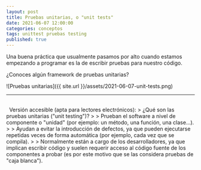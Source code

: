 ```yaml
---
layout: post
title: Pruebas unitarias, o "unit tests"
date: 2021-06-07 12:00:00
categories: conceptos
tags: unittest pruebas testing
published: true
---
```


Una buena práctica que usualmente pasamos por alto cuando estamos empezando a programar es la de escribir pruebas para nuestro código.

¿Conoces algún framework de pruebas unitarias?

![Pruebas unitarias]({{ site.url }}/assets/2021-06-07-unit-tests.png)

<hr />
<br />&nbsp;
Versión accesible (apta para lectores electrónicos):
> ¿Qué son las pruebas unitarias ("unit testing")?
> 
> Prueban el software a nivel de componente o "unidad" (por ejemplo: un método, una función, una clase...).
> 
> Ayudan a evitar la introducción de defectos, ya que pueden ejecutarse repetidas veces de forma automática (por ejemplo, cada vez que se compila).
> 
> Normalmente están a cargo de los desarrolladores, ya que implican escribir código y suelen requerir acceso al código fuente de los componentes a probar (es por este motivo que se las considera pruebas de "caja blanca").
